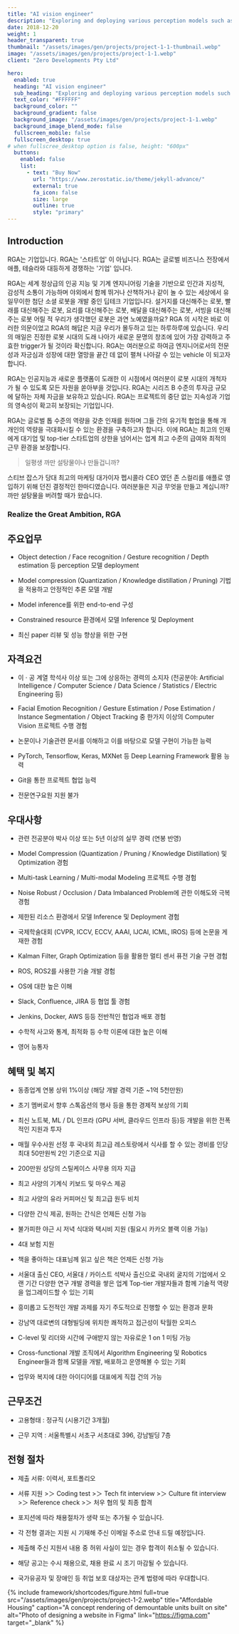 ```yaml
---
title: "AI vision engineer"
description: "Exploring and deploying various perception models such as object detection, facial emotion recognition, gesture recognition, and depth estimation"
date: 2018-12-20
weight: 1
header_transparent: true
thumbnail: "/assets/images/gen/projects/project-1-1-thumbnail.webp"
image: "/assets/images/gen/projects/project-1-1.webp"
client: "Zero Developments Pty Ltd"

hero:
  enabled: true
  heading: "AI vision engineer"
  sub_heading: "Exploring and deploying various perception models such as object detection, facial emotion recognition, gesture recognition, and depth estimation"
  text_color: "#FFFFFF"
  background_color: ""
  background_gradient: false
  background_image: "/assets/images/gen/projects/project-1-1.webp"
  background_image_blend_mode: false
  fullscreen_mobile: false
  fullscreen_desktop: true
# when fullscree_desktop option is false, height: "600px"
  buttons:
    enabled: false
    list:
      - text: "Buy Now"
        url: "https://www.zerostatic.io/theme/jekyll-advance/"
        external: true
        fa_icon: false
        size: large
        outline: true
        style: "primary"
---
```

## Introduction
RGA는 기업입니다.
RGA는 '스타트업' 이 아닙니다.
RGA는 글로벌 비즈니스 전장에서 애플, 테슬라와 대등하게 경쟁하는 '기업' 입니다.

RGA는 세계 정상급의 인공 지능 및 기계 엔지니어링 기술을 기반으로 인간과 지성적, 감성적 소통이 가능하며 야외에서 함께 뛰거나 산책하거나 같이 놀 수 있는 세상에서 유일무이한 첨단 소셜 로봇을 개발 중인 딥테크 기업입니다.
설거지를 대신해주는 로봇, 빨래를 대신해주는 로봇, 요리를 대신해주는 로봇, 배달을 대신해주는 로봇, 서빙을 대신해주는 로봇
어릴 적 우리가 생각했던 로봇은 과연 노예였을까요?
RGA 의 시작은 바로 이러한 의문이었고 RGA의 해답은 지금 우리가 몰두하고 있는 하루하루에 있습니다.
우리의 매일은 진정한 로봇 시대의 도래 나아가 새로운 문명의 창조에 있어 가장 강력하고 주효한 trigger가 될 것이라 확신합니다. 
RGA는 여러분으로 하여금 엔지니어로서의 전문성과 자긍심과 성장에 대한 열망을 끝간 데 없이 펼쳐 나아갈 수 있는 vehicle 이 되고자 합니다.

RGA는 인공지능과 새로운 플랫폼이 도래한 이 시점에서 여러분이 로봇 시대의 개척자가 될 수 있도록 모든 자원을 쏟아부을 것입니다.
RGA는 시리즈 B 수준의 투자금 규모에 달하는 자체 자금을 보유하고 있습니다. 
RGA는 프로젝트의 중단 없는 지속성과 기업의 영속성이 확고히 보장되는 기업입니다.

RGA는 글로벌 톱 수준의 역량을 갖춘 인재를 원하며 그들 간의 유기적 협업을 통해 개개인의 역량을 극대화시킬 수 있는 환경을 구축하고자 합니다. 
이에 RGA는 최고의 인재에게 대기업 및 top-tier 스타트업의 상한을 넘어서는 업계 최고 수준의 급여와 최적의 근무 환경을 보장합니다.

> 일평생 까만 설탕물이나 만들겁니까?

스티브 잡스가 당대 최고의 마케팅 대가이자 펩시콜라 CEO 였던 존 스컬리를 애플로 영입하기 위해 던진 결정적인 한마디였습니다.
여러분들은 지금 무엇을 만들고 계십니까?
까만 설탕물을 버려할 때가 왔습니다. 

### Realize the Great Ambition, RGA

## 주요업무
- Object detection / Face recognition / Gesture recognition / Depth estimation 등 perception 모델 deployment

- Model compression (Quantization / Knowledge distillation / Pruning) 기법을 적용하고 안정적인 추론 모델 개발

- Model inference를 위한 end-to-end 구성

- Constrained resource 환경에서 모델 Inference 및 Deployment

- 최신 paper 리뷰 및 성능 향상을 위한 구현


## 자격요건
- 이 · 공 계열 학석사 이상 또는 그에 상응하는 경력의 소지자 
(전공분야: Artificial Intelligence / Computer Science / Data Science / Statistics / Electric Engineering 등)

- Facial Emotion Recognition / Gesture Estimation / Pose Estimation / Instance Segmentation / Object Tracking 중 한가지 이상의 Computer Vision 프로젝트 수행 경험

- 논문이나 기술관련 문서를 이해하고 이를 바탕으로 모델 구현이 가능한 능력

- PyTorch, Tensorflow, Keras, MXNet 등 Deep Learning Framework 활용 능력

- Git을 통한 프로젝트 협업 능력

- 전문연구요원 지원 불가


## 우대사항
- 관련 전공분야 박사 이상 또는 5년 이상의 실무 경력 (연봉 반영)

- Model Compression (Quantization / Pruning / Knowledge Distillation) 및 Optimization 경험

- Multi-task Learning / Multi-modal Modeling 프로젝트 수행 경험

- Noise Robust / Occlusion / Data Imbalanced Problem에 관한 이해도와 극복 경험

- 제한된 리소스 환경에서 모델 Inference 및 Deployment 경험

- 국제학술대회 (CVPR, ICCV, ECCV, AAAI, IJCAI, ICML, IROS) 등에 논문을 게재한 경험

- Kalman Filter, Graph Optimization 등을 활용한 멀티 센서 퓨전 기술 구현 경험

- ROS, ROS2를 사용한 기술 개발 경험

- OS에 대한 높은 이해

- Slack, Confluence, JIRA 등 협업 툴 경험

- Jenkins, Docker, AWS 등등 전반적인 협업과 배포 경험

- 수학적 사고와 통계, 최적화 등 수학 이론에 대한 높은 이해

- 영어 능통자


## 혜택 및 복지
- 동종업계 연봉 상위 1%이상 (해당 개발 경력 기준 ~1억 5천만원)

- 초기 멤버로서 향후 스톡옵션의 행사 등을 통한 경제적 보상의 기회

- 최신 노트북, ML / DL 인프라 (GPU 서버, 클라우드 인프라 등)등 개발을 위한 전폭적인 지원과 투자

- 매월 우수사원 선정 후 국내외 최고급 레스토랑에서 식사를 할 수 있는 경비를 인당 최대 50만원씩 2인 기준으로 지급

- 200만원 상당의 스틸케이스 사무용 의자 지급

- 최고 사양의 기계식 키보드 및 마우스 제공

- 최고 사양의 유라 커피머신 및 최고급 원두 비치

- 다양한 간식 제공, 원하는 간식은 언제든 신청 가능

- 불가피한 야근 시 저녁 식대와 택시비 지원 (필요시 카카오 블랙 이용 가능)

- 4대 보험 지원

- 책을 좋아하는 대표님께 읽고 싶은 책은 언제든 신청 가능 

- 서울대 출신 CEO, 서울대 / 카이스트 석박사 출신으로 국내외 굴지의 기업에서 오랜 기간 다양한 연구 개발 경력을 쌓은 업계 Top-tier 개발자들과 함께 기술적 역량을 업그레이드할 수 있는 기회

- 흥미롭고 도전적인 개발 과제를 자기 주도적으로 진행할 수 있는 환경과 문화

- 강남역 대로변의 대형빌딩에 위치한 쾌적하고 접근성이 탁월한 오피스

- C-level 및 리더와 시간에 구애받지 않는 자유로운 1 on 1 미팅 가능

- Cross-functional 개발 조직에서 Algorithm Engineering 및 Robotics Engineer들과 함께 모델을 개발, 배포하고 운영해볼 수 있는 기회 

- 업무와 복지에 대한 아이디어를 대표에게 직접 건의 가능


## 근무조건

- 고용형태 : 정규직 (시용기간 3개월)

- 근무 지역 : 서울특별시 서초구 서초대로 396, 강남빌딩 7층


## 전형 절차
- 제출 서류: 이력서, 포트폴리오

- 서류 지원 >＞ Coding test >＞ Tech fit interview >＞ Culture fit interview >＞ Reference check >＞ 처우 협의 및 최종 합격

- 포지션에 따라 채용절차가 생략 또는 추가될 수 있습니다.

- 각 전형 결과는 지원 시 기재해 주신 이메일 주소로 안내 드릴 예정입니다.

- 제출해 주신 지원서 내용 중 허위 사실이 있는 경우 합격이 취소될 수 있습니다.

- 해당 공고는 수시 채용으로, 채용 완료 시 조기 마감될 수 있습니다.

- 국가유공자 및 장애인 등 취업 보호 대상자는 관계 법령에 따라 우대합니다.

{% include framework/shortcodes/figure.html full=true src="/assets/images/gen/projects/project-1-2.webp" title="Affordable Housing"  caption="A concept rendering of demountable units built on site" alt="Photo of designing a website in Figma" link="https://figma.com" target="_blank" %}
